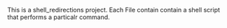 This is a shell_redirections project. Each File contain contain a shell script that performs a particalr command. 
